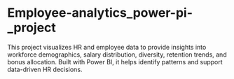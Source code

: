 # Employee-analytics_power-pi-_project
This project visualizes HR and employee data to provide insights into workforce demographics, salary distribution, diversity, retention trends, and bonus allocation. Built with Power BI, it helps identify patterns and support data-driven HR decisions.
